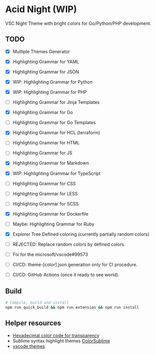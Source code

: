# Acid Night (WIP)

VSC Night Theme with bright colors for Go/Python/PHP development.

## TODO

 - [x] Multiple Themes Generator
 - [x] Highlighting Grammar for YAML
 - [x] Highlighting Grammar for JSON
 - [x] WIP: Highlighting Grammar for Python
 - [x] WIP: Highlighting Grammar for PHP
 - [ ] Highlighting Grammar for Jinja Templates
 - [x] Highlighting Grammar for Go
 - [ ] Highlighting Grammar for Go Templates
 - [x] Highlighting Grammar for HCL (terraform)
 - [ ] Highlighting Grammar for HTML
 - [ ] Highlighting Grammar for JS
 - [x] Highlighting Grammar for Markdown
 - [x] WIP: Highlighting Grammar for TypeScript
 - [ ] Highlighting Grammar for CSS
 - [ ] Highlighting Grammar for LESS
 - [ ] Highlighting Grammar for SCSS
 - [x] Highlighting Grammar for Dockerfile
 - [ ] Maybe: Highlighting Grammar for Ruby
 - [x] Explorer Tree Defined coloring (currently partially random colors)
 - [ ] REJECTED: Replace random colors by defined colors.
 - [ ] Fix for the microsoft/vscode#99573
 - [ ] CI/CD: theme-[color].json generation only for CI procedure.
 - [ ] CI/CD: GitHub Actions (once it ready to see world).


## Build

```bash
# Compile, build and install
npm run quick_build && npm run extension && npm run install
```

## Helper resources

* [Hexadecimal color code for transparency](https://gist.github.com/lopspower/03fb1cc0ac9f32ef38f4)
* Sublime syntax highlight themes [ColorSublime](https://colorsublime.github.io/)
* [vscode themes](https://vscodethemes.com/)

